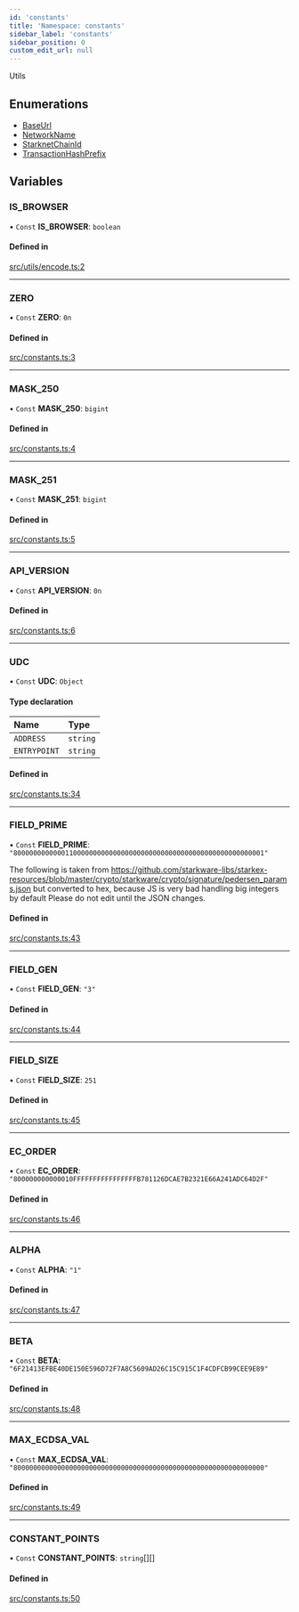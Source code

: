 ```yaml
---
id: 'constants'
title: 'Namespace: constants'
sidebar_label: 'constants'
sidebar_position: 0
custom_edit_url: null
---
```


Utils

## Enumerations

- [BaseUrl](../enums/constants.BaseUrl.md)
- [NetworkName](../enums/constants.NetworkName.md)
- [StarknetChainId](../enums/constants.StarknetChainId.md)
- [TransactionHashPrefix](../enums/constants.TransactionHashPrefix.md)

## Variables

### IS_BROWSER

• `Const` **IS_BROWSER**: `boolean`

#### Defined in

[src/utils/encode.ts:2](https://github.com/starknet-io/starknet.js/blob/v5.14.1/src/utils/encode.ts#L2)

---

### ZERO

• `Const` **ZERO**: `0n`

#### Defined in

[src/constants.ts:3](https://github.com/starknet-io/starknet.js/blob/v5.14.1/src/constants.ts#L3)

---

### MASK_250

• `Const` **MASK_250**: `bigint`

#### Defined in

[src/constants.ts:4](https://github.com/starknet-io/starknet.js/blob/v5.14.1/src/constants.ts#L4)

---

### MASK_251

• `Const` **MASK_251**: `bigint`

#### Defined in

[src/constants.ts:5](https://github.com/starknet-io/starknet.js/blob/v5.14.1/src/constants.ts#L5)

---

### API_VERSION

• `Const` **API_VERSION**: `0n`

#### Defined in

[src/constants.ts:6](https://github.com/starknet-io/starknet.js/blob/v5.14.1/src/constants.ts#L6)

---

### UDC

• `Const` **UDC**: `Object`

#### Type declaration

| Name         | Type     |
| :----------- | :------- |
| `ADDRESS`    | `string` |
| `ENTRYPOINT` | `string` |

#### Defined in

[src/constants.ts:34](https://github.com/starknet-io/starknet.js/blob/v5.14.1/src/constants.ts#L34)

---

### FIELD_PRIME

• `Const` **FIELD_PRIME**: `"800000000000011000000000000000000000000000000000000000000000001"`

The following is taken from https://github.com/starkware-libs/starkex-resources/blob/master/crypto/starkware/crypto/signature/pedersen_params.json but converted to hex, because JS is very bad handling big integers by default
Please do not edit until the JSON changes.

#### Defined in

[src/constants.ts:43](https://github.com/starknet-io/starknet.js/blob/v5.14.1/src/constants.ts#L43)

---

### FIELD_GEN

• `Const` **FIELD_GEN**: `"3"`

#### Defined in

[src/constants.ts:44](https://github.com/starknet-io/starknet.js/blob/v5.14.1/src/constants.ts#L44)

---

### FIELD_SIZE

• `Const` **FIELD_SIZE**: `251`

#### Defined in

[src/constants.ts:45](https://github.com/starknet-io/starknet.js/blob/v5.14.1/src/constants.ts#L45)

---

### EC_ORDER

• `Const` **EC_ORDER**: `"800000000000010FFFFFFFFFFFFFFFFB781126DCAE7B2321E66A241ADC64D2F"`

#### Defined in

[src/constants.ts:46](https://github.com/starknet-io/starknet.js/blob/v5.14.1/src/constants.ts#L46)

---

### ALPHA

• `Const` **ALPHA**: `"1"`

#### Defined in

[src/constants.ts:47](https://github.com/starknet-io/starknet.js/blob/v5.14.1/src/constants.ts#L47)

---

### BETA

• `Const` **BETA**: `"6F21413EFBE40DE150E596D72F7A8C5609AD26C15C915C1F4CDFCB99CEE9E89"`

#### Defined in

[src/constants.ts:48](https://github.com/starknet-io/starknet.js/blob/v5.14.1/src/constants.ts#L48)

---

### MAX_ECDSA_VAL

• `Const` **MAX_ECDSA_VAL**: `"800000000000000000000000000000000000000000000000000000000000000"`

#### Defined in

[src/constants.ts:49](https://github.com/starknet-io/starknet.js/blob/v5.14.1/src/constants.ts#L49)

---

### CONSTANT_POINTS

• `Const` **CONSTANT_POINTS**: `string`[][]

#### Defined in

[src/constants.ts:50](https://github.com/starknet-io/starknet.js/blob/v5.14.1/src/constants.ts#L50)
